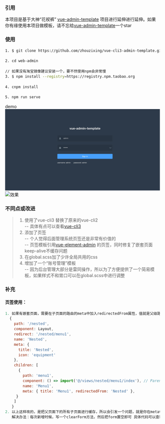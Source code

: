 ### 引用
本项目是基于大神“花衩裤” [vue-admin-template](https://note.youdao.com/) 项目进行延伸进行延伸。如果你有缘使用本项目做模板，请不忘给[vue-admin-template](https://note.youdao.com/)一个star
### 使用

```bash
1. $ git clone https://github.com/zhouzixing/vue-cli3-admin-template.git web-admin(web-admin可以你自己相要的项目名代替)

2. cd web-admin

// 如果没有淘宝镜像建议安装一个，要不然使用npm会非常慢
3. $ npm install --registry=https://registry.npm.taobao.org

4. cnpm install

5. npm run serve
```
demo
![登录界面](https://github.com/zhouzixing/vue-cli3-admin-template/blob/master/images/login.jpg?raw=true)
![效果](https://github.com/PanJiaChen/PanJiaChen.github.io/raw/master/images/demo.gif)

### 不同点或改进

> 1. 使用了vue-cli3 替换了原来的vue-cli2  
     -- 具体有点可以查看[vue-cli3](https://cli.vuejs.org/)
> 1. 添加了页签  
>    -- 个人觉得后面管理系统页签还是非常有价值的  
>    -- 页签模板引用[vue-element-admin](https://github.com/PanJiaChen/vue-element-admin) 的页签，同时修复了嵌套页面keep-alive不缓存问题 
> 1. 在global.scss加了少许全局共用的css
> 1. 增加了一个“账号管理”模板  
>    -- 因为后台管理大部分是雷同操作，所以为了方便提供了一个简易模板，如果样式不和胃口可以在global.scss中进行调整
>

### 补充
#### 页签使用：

```javascript
1. 如果有嵌套页面，需要在子页面的路由的meta中加入redirectedFrom属性，值就是父级路由的name
  {
    path: '/nested',
    component: Layout,
    redirect: '/nested/menu1',
    name: 'Nested',
    meta: {
      title: 'Nested',
      icon: 'equipment'
    },
    children: [
      {
        path: 'menu1',
        component: () => import('@/views/nested/menu1/index'), // Parent router-view
        name: 'Menu1',
        meta: { title: 'Menu1', redirectedFrom: 'Nested' },
     }
    ]
   }
2. 以上这样改的，是把父页面下的所有子页面进行缓存，所以会引发一个问题，就是你在meta中设置了noCache=true是无效的，这个问题也是keep-alive本身的bug。不过该问题通常只要在新增的时候需要解决
   解决办法：每次新增时候，写一个clearForm方法，然后把form置空即可 具体代码可以查https://github.com/zhouzixing/vue-cli3-admin-template/blob/master/src/views/account/index.vue
```
